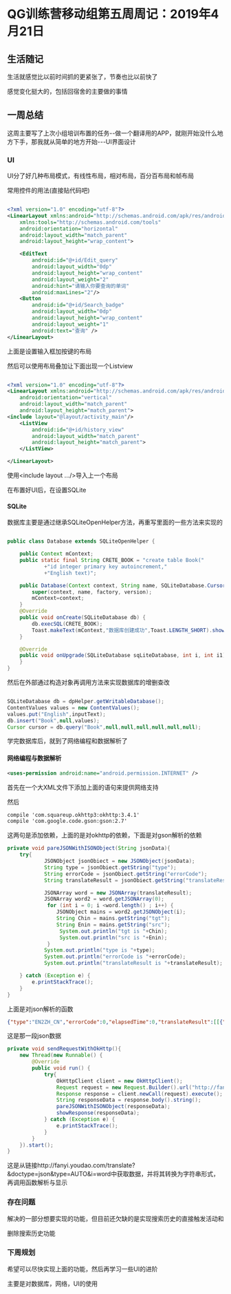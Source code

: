 # QG训练营移动组第五周周记：2019年4月21日

## 生活随记

生活就感觉比以前时间抓的更紧张了，节奏也比以前快了

感觉变化挺大的，包括回宿舍的主要做的事情

## 一周总结

这周主要写了上次小组培训布置的任务--做一个翻译用的APP，就刚开始没什么地方下手，那我就从简单的地方开始---UI界面设计

### UI

UI分了好几种布局模式，有线性布局，相对布局，百分百布局和帧布局

常用控件的用法(直接贴代码吧)

```

```

```xml
<?xml version="1.0" encoding="utf-8"?>
<LinearLayout xmlns:android="http://schemas.android.com/apk/res/android"
    xmlns:tools="http://schemas.android.com/tools"
    android:orientation="horizontal"
    android:layout_width="match_parent"
    android:layout_height="wrap_content">

    <EditText
        android:id="@+id/Edit_query"
        android:layout_width="0dp"
        android:layout_height="wrap_content"
        android:layout_weight="2"
        android:hint="请输入你要查询的单词"
        android:maxLines="2"/>
    <Button
        android:id="@+id/Search_badge"
        android:layout_width="0dp"
        android:layout_height="wrap_content"
        android:layout_weight="1"
        android:text="查询" />
</LinearLayout>
```

上面是设置输入框加按键的布局

然后可以使用布局叠加让下面出现一个Listview

```xml

<?xml version="1.0" encoding="utf-8"?>
<LinearLayout xmlns:android="http://schemas.android.com/apk/res/android"
    android:orientation="vertical"
    android:layout_width="match_parent"
    android:layout_height="match_parent">
<include layout="@layout/activity_main"/>
    <ListView
        android:id="@+id/history_view"
        android:layout_width="match_parent"
        android:layout_height="match_parent">
    </ListView>

</LinearLayout>
```

使用<include layout .../>导入上一个布局

在布置好UI后，在设置SQLite

#### SQLite

数据库主要是通过继承SQLiteOpenHelper方法，再重写里面的一些方法来实现的

```

```

```java
public class Database extends SQLiteOpenHelper {

    public Context mContext;
    public static final String CRETE_BOOK = "create table Book("
            +"id integer primary key autoincrement,"
            +"English text)";

    public Database(Context context, String name, SQLiteDatabase.CursorFactory factory, int version) {
        super(context, name, factory, version);
        mContext=context;
    }
    @Override
    public void onCreate(SQLiteDatabase db) {
        db.execSQL(CRETE_BOOK);
        Toast.makeText(mContext,"数据库创建成功",Toast.LENGTH_SHORT).show();
    }

    @Override
    public void onUpgrade(SQLiteDatabase sqLiteDatabase, int i, int i1) {
    }
}
```

然后在外部通过构造对象再调用方法来实现数据库的增删查改

```

```

```java
SQLiteDatabase db = dpHelper.getWritableDatabase();
ContentValues values = new ContentValues();
values.put("English",inputText);
db.insert("Book",null,values);
Cursor cursor = db.query("Book",null,null,null,null,null,null);
```

学完数据库后，就到了网络编程和数据解析了

#### 网络编程与数据解析

```xml
<uses-permission android:name="android.permission.INTERNET" />
```

首先在一个大XML文件下添加上面的语句来提供网络支持

然后

```xml
compile 'com.squareup.okhttp3:okhttp:3.4.1'
compile 'com.google.code.gson:gson:2.7'
```

这两句是添加依赖，上面的是对okhttp的依赖，下面是对gson解析的依赖

```java
private void pareJSONWithISONObject(String jsonData){
    try{
            JSONObject jsonObiect = new JSONObject(jsonData);
            String type = jsonObiect.getString("type");
            String errorCode = jsonObiect.getString("errorCode");
            String translateResult = jsonObiect.getString("translateResult");

            JSONArray word = new JSONArray(translateResult);
            JSONArray word2 = word.getJSONArray(0);
             for (int i = 0; i <word.length() ; i++) {
                JSONObject mains = word2.getJSONObject(i);
                String Chin = mains.getString("tgt");
                String Enin = mains.getString("src");
                 System.out.println("tgt is "+Chin);
                 System.out.println("src is "+Enin);
             }
            System.out.println("type is "+type);
            System.out.println("errorCode is "+errorCode);
            System.out.println("translateResult is "+translateResult);

    } catch (Exception e) {
        e.printStackTrace();
    }
}
```

上面是对json解析的函数

```json
{"type":"EN2ZH_CN","errorCode":0,"elapsedTime":0,"translateResult":[[{"src":"word","tgt":"词"}]]}
```

这是那一段json数据

```java
private void sendRequestWithOkHttp(){
    new Thread(new Runnable() {
        @Override
        public void run() {
            try{
                OkHttpClient client = new OkHttpClient();
                Request request = new Request.Builder().url("http://fanyi.youdao.com/translate?&doctype=json&type=AUTO&i=word").build();
                Response response = client.newCall(request).execute();
                String responseData = response.body().string();
                pareJSONWithISONObject(responseData);
                showResponse(responseData);
            } catch (Exception e) {
                e.printStackTrace();
            }
        }
    }).start();
}
```

这是从链接http://fanyi.youdao.com/translate?&doctype=json&type=AUTO&i=word中获取数据，并将其转换为字符串形式，再调用函数解析与显示

### 存在问题

解决的一部分想要实现的功能，但目前还欠缺的是实现搜索历史的直接触发活动和

删除搜索历史功能

### 下周规划

希望可以尽快实现上面的功能，然后再学习一些UI的进阶

主要是对数据库，网络，UI的使用